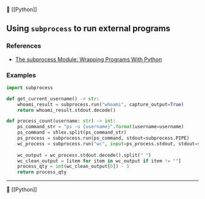 📂 [[Python]]
## Using `subprocess` to run external programs
### References
- [The subprocess Module: Wrapping Programs With Python](https://realpython.com/python-subprocess/#processes-and-subprocesses)

### Examples
```python
import subprocess

def get_current_username() -> str:  
    whoami_result = subprocess.run("whoami", capture_output=True)  
    return whoami_result.stdout.decode()
```

```python
def process_count(username: str) -> int:  
	ps_command_str = "ps -u {username}".format(username=username)  
	ps_command = shlex.split(ps_command_str)  
    ps_process = subprocess.run(ps_command, stdout=subprocess.PIPE)  
    wc_process = subprocess.run("wc", input=ps_process.stdout, stdout=subprocess.PIPE)  
  
    wc_output = wc_process.stdout.decode().split(" ")  
    wc_clean_output = [item for item in wc_output if item != ""]  
    process_qty = int(wc_clean_output[0]) - 1  
    return process_qty
```


----
📂 [[Python]]